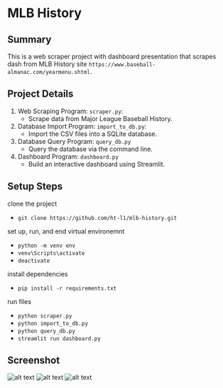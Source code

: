 # MLB History

## Summary
This is a web scraper project with dashboard presentation that scrapes dash from MLB History site `https://www.baseball-almanac.com/yearmenu.shtml`. 

## Project Details
1. Web Scraping Program: `scraper.py`: 
    - Scrape data from Major League Baseball History.
2. Database Import Program: `import_to_db.py`: 
    - Import the CSV files into a SQLite database.
3. Database Query Program: `query_db.py`
    - Query the database via the command line.
4. Dashboard Program: `dashboard.py`
    - Build an interactive dashboard using Streamlit.

## Setup Steps
clone the project
- `git clone https://github.com/ht-l1/mlb-history.git`

set up, run, and end virtual environemnt 
- `python -m venv env`
- `venv\Scripts\activate`
- `deactivate`

install dependencies
- `pip install -r requirements.txt`

run files 
- `python scraper.py`
- `python import_to_db.py`
- `python query_db.py`
- `streamlit run dashboard.py`

## Screenshot
![alt text](image.png)
![alt text](image-1.png)
![alt text](image-2.png)